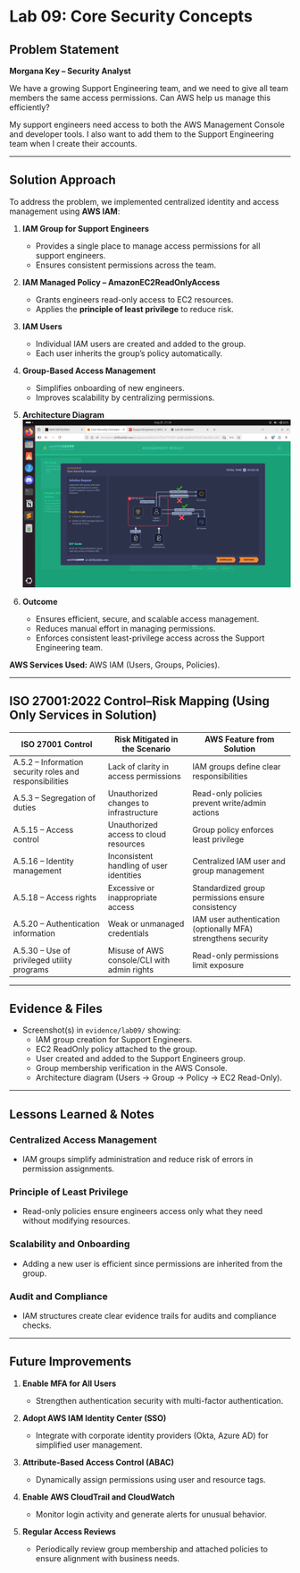 # Lab 09: Core Security Concepts  
## Problem Statement  

**Morgana Key – Security Analyst**  

We have a growing Support Engineering team, and we need to give all team members the same access permissions. Can AWS help us manage this efficiently?  

My support engineers need access to both the AWS Management Console and developer tools. I also want to add them to the Support Engineering team when I create their accounts.  

---

## Solution Approach  

To address the problem, we implemented centralized identity and access management using **AWS IAM**:  

1. **IAM Group for Support Engineers**  
   - Provides a single place to manage access permissions for all support engineers.  
   - Ensures consistent permissions across the team.  

2. **IAM Managed Policy – AmazonEC2ReadOnlyAccess**  
   - Grants engineers read-only access to EC2 resources.  
   - Applies the **principle of least privilege** to reduce risk.  

3. **IAM Users**  
   - Individual IAM users are created and added to the group.  
   - Each user inherits the group’s policy automatically.  

4. **Group-Based Access Management**  
   - Simplifies onboarding of new engineers.  
   - Improves scalability by centralizing permissions.  

5. **Architecture Diagram**  
   ![Architecture Diagram](../evidence/lab09/Architecture-Diagram.png)  

6. **Outcome**  
   - Ensures efficient, secure, and scalable access management.  
   - Reduces manual effort in managing permissions.  
   - Enforces consistent least-privilege access across the Support Engineering team.  

**AWS Services Used:** AWS IAM (Users, Groups, Policies).  

---

## ISO 27001:2022 Control–Risk Mapping (Using Only Services in Solution)  

| ISO 27001 Control | Risk Mitigated in the Scenario | AWS Feature from Solution |  
|-------------------|--------------------------------|---------------------------|  
| A.5.2 – Information security roles and responsibilities | Lack of clarity in access permissions | IAM groups define clear responsibilities |  
| A.5.3 – Segregation of duties | Unauthorized changes to infrastructure | Read-only policies prevent write/admin actions |  
| A.5.15 – Access control | Unauthorized access to cloud resources | Group policy enforces least privilege |  
| A.5.16 – Identity management | Inconsistent handling of user identities | Centralized IAM user and group management |  
| A.5.18 – Access rights | Excessive or inappropriate access | Standardized group permissions ensure consistency |  
| A.5.20 – Authentication information | Weak or unmanaged credentials | IAM user authentication (optionally MFA) strengthens security |  
| A.5.30 – Use of privileged utility programs | Misuse of AWS console/CLI with admin rights | Read-only permissions limit exposure |  

---

## Evidence & Files  

- Screenshot(s) in `evidence/lab09/` showing:  
  - IAM group creation for Support Engineers.  
  - EC2 ReadOnly policy attached to the group.  
  - User created and added to the Support Engineers group.  
  - Group membership verification in the AWS Console.  
  - Architecture diagram (Users → Group → Policy → EC2 Read-Only).  

---

## Lessons Learned & Notes  

### Centralized Access Management  
- IAM groups simplify administration and reduce risk of errors in permission assignments.  

### Principle of Least Privilege  
- Read-only policies ensure engineers access only what they need without modifying resources.  

### Scalability and Onboarding  
- Adding a new user is efficient since permissions are inherited from the group.  

### Audit and Compliance  
- IAM structures create clear evidence trails for audits and compliance checks.  

---

## Future Improvements  

1. **Enable MFA for All Users**  
   - Strengthen authentication security with multi-factor authentication.  

2. **Adopt AWS IAM Identity Center (SSO)**  
   - Integrate with corporate identity providers (Okta, Azure AD) for simplified user management.  

3. **Attribute-Based Access Control (ABAC)**  
   - Dynamically assign permissions using user and resource tags.  

4. **Enable AWS CloudTrail and CloudWatch**  
   - Monitor login activity and generate alerts for unusual behavior.  

5. **Regular Access Reviews**  
   - Periodically review group membership and attached policies to ensure alignment with business needs.  
